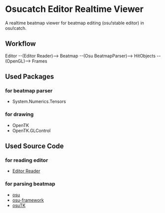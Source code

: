 # Osucatch Editor Realtime Viewer

A realtime beatmap viewer for beatmap editing (osu!stable editor) in osu!catch.

## Workflow

Editor --(Editor Reader)--> Beatmap --(Osu BeatmapParser)--> HitObjects --(OpenGL)--> Frames

## Used Packages

### for beatmap parser

- System.Numerics.Tensors

### for drawing

- OpenTK
- OpenTK.GLControl

## Used Source Code

### for reading editor

- [Editor Reader](https://github.com/Karoo13/EditorReader)

### for parsing beatmap

- [osu](https://github.com/ppy/osu)
- [osu-framework](https://github.com/ppy/osu-framework)
- [osuTK](https://github.com/ppy/osuTK)
